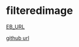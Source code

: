 # filteredimage

[EB_URL](http://imagefilter.us-east-2.elasticbeanstalk.com/)

[github url](https://github.com/tanjataylor1/imageconverter)
